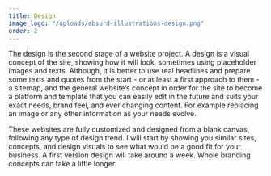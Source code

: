 ```yaml
---
title: Design
image_logo: "/uploads/absurd-illustrations-design.png"
order: 2
---
```


The design is the second stage of a website project. A design is a visual concept of the site, showing how it will look, sometimes using placeholder images and texts. Although, it is better to use real headlines and prepare some texts and quotes from the start - or at least a first approach to them - a sitemap, and the general website’s concept in order for the site to become a platform and template that you can easily edit in the future and suits your exact needs, brand feel, and ever changing content. For example replacing an image or any other information as your needs evolve.

These websites are fully customized and designed from a blank canvas, following any type of design trend. I will start by showing you similar sites, concepts, and design visuals to see what would be a good fit for your business. A first version design will take around a week. Whole branding concepts can take a little longer.

<!--.................................

The design is the second stage of a website project, a design is a visual concept of the site, most of the times showing how it will visually look, sometimes using placeholder images and texts. Altho, the best is to start organizing some headlines, texts, and quotes from start or at least a first approach to them, a sitemap, and the general website's concept so that at the end the site--> <!--ends--><!--results as a platform and template that you can easily edit, fill with images or change any information in the future, and that suits your exact needs, brand feel, and exactly what it was intended to say and contain.

This websites are completelly customized and designed from a blank canvas, following any type of design trend. I will start by showing you some similar sites, concepts, and design visuals to see what is a better fit for your business. A first version design will take around a week, altho if we are doing a whole branding it should take a bit more.-->